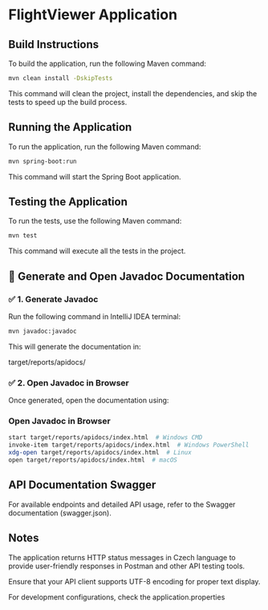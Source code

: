 # FlightViewer Application

## Build Instructions
To build the application, run the following Maven command:

```sh
mvn clean install -DskipTests
```
This command will clean the project, install the dependencies, and skip the tests to speed up the build process.

## Running the Application

To run the application, run the following Maven command:

```sh
mvn spring-boot:run
``` 

This command will start the Spring Boot application.

## Testing the Application

To run the tests, use the following Maven command:

```sh
mvn test
``` 

This command will execute all the tests in the project.

## 📖 Generate and Open Javadoc Documentation

### ✅ 1. Generate Javadoc
Run the following command in IntelliJ IDEA terminal:

```sh
mvn javadoc:javadoc
```

This will generate the documentation in:

target/reports/apidocs/

### ✅ 2. Open Javadoc in Browser

Once generated, open the documentation using:

### Open Javadoc in Browser

```sh
start target/reports/apidocs/index.html  # Windows CMD
invoke-item target/reports/apidocs/index.html  # Windows PowerShell
xdg-open target/reports/apidocs/index.html  # Linux
open target/reports/apidocs/index.html  # macOS
```

## API Documentation Swagger

For available endpoints and detailed API usage, refer to the Swagger documentation (swagger.json).

## Notes

The application returns HTTP status messages in Czech language to provide user-friendly responses in Postman and other API testing tools.

Ensure that your API client supports UTF-8 encoding for proper text display.

For development configurations, check the application.properties